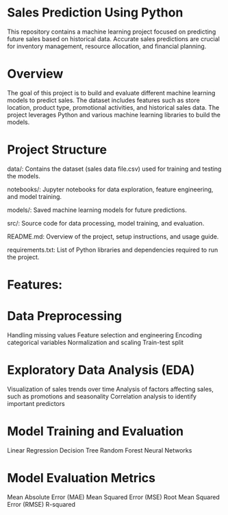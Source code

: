 # Sales Prediction Using Python
This repository contains a machine learning project focused on predicting future sales based on historical data. Accurate sales predictions are crucial for inventory management, resource allocation, and financial planning.

# Overview
The goal of this project is to build and evaluate different machine learning models to predict sales. The dataset includes features such as store location, product type, promotional activities, and historical sales data. The project leverages Python and various machine learning libraries to build the models.

# Project Structure
data/: Contains the dataset (sales data file.csv) used for training and testing the models.

notebooks/: Jupyter notebooks for data exploration, feature engineering, and model training.

models/: Saved machine learning models for future predictions.

src/: Source code for data processing, model training, and evaluation.

README.md: Overview of the project, setup instructions, and usage guide.

requirements.txt: List of Python libraries and dependencies required to run the project.

# Features:
# Data Preprocessing
Handling missing values
Feature selection and engineering
Encoding categorical variables
Normalization and scaling
Train-test split

# Exploratory Data Analysis (EDA)
Visualization of sales trends over time
Analysis of factors affecting sales, such as promotions and seasonality
Correlation analysis to identify important predictors

# Model Training and Evaluation
Linear Regression
Decision Tree
Random Forest 
Neural Networks

# Model Evaluation Metrics
Mean Absolute Error (MAE)
Mean Squared Error (MSE)
Root Mean Squared Error (RMSE)
R-squared
